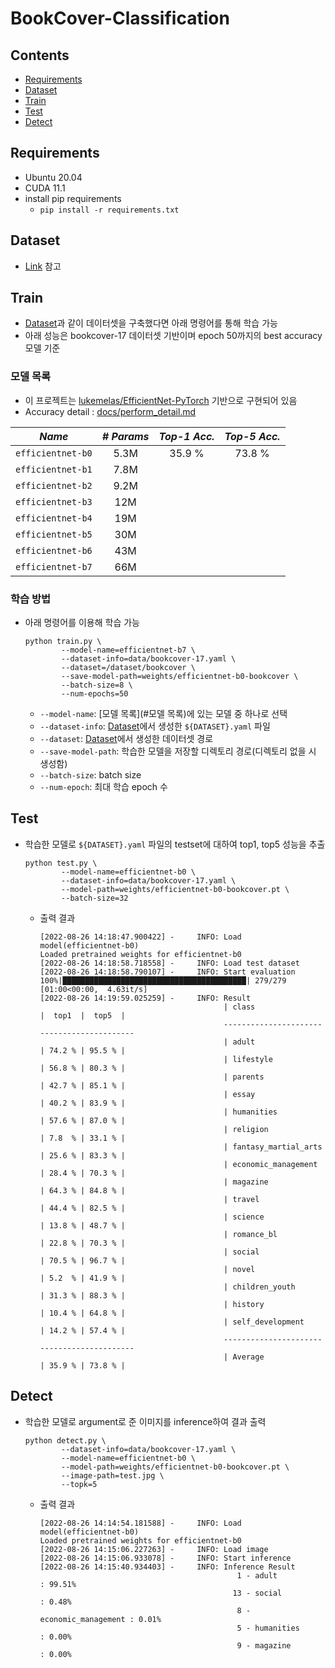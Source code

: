 # BookCover-Classification

## Contents
* [Requirements](#Requirements)
* [Dataset](#Dataset)
* [Train](#Train)
* [Test](#Test)
* [Detect](#Detect)

## Requirements
* Ubuntu 20.04
* CUDA 11.1
* install pip requirements
  * ```pip install -r requirements.txt```

## Dataset
* [Link](docs/Rename.md) 참고

## Train
* [Dataset](#Dataset)과 같이 데이터셋을 구축했다면 아래 명령어를 통해 학습 가능
* 아래 성능은 bookcover-17 데이터셋 기반이며 epoch 50까지의 best accuracy 모델 기준
### 모델 목록
  * 이 프로젝트는 [lukemelas/EfficientNet-PyTorch](https://github.com/lukemelas/EfficientNet-PyTorch) 기반으로 구현되어 있음
  * Accuracy detail : [docs/perform_detail.md](docs/perform_detail.md)
  
|    *Name*         |*# Params*| *Top-1 Acc.* | *Top-5 Acc.* |
|:-----------------:|:--------:|:------------:|:------------:|
| `efficientnet-b0` |   5.3M   |   35.9 %     |   73.8 %     |
| `efficientnet-b1` |   7.8M   |              |              |
| `efficientnet-b2` |   9.2M   |              |              |
| `efficientnet-b3` |    12M   |              |              |
| `efficientnet-b4` |    19M   |              |              |
| `efficientnet-b5` |    30M   |              |              |
| `efficientnet-b6` |    43M   |              |              |
| `efficientnet-b7` |    66M   |              |              |

### 학습 방법
* 아래 명령어를 이용해 학습 가능
    ```shell
    python train.py \
            --model-name=efficientnet-b7 \
            --dataset-info=data/bookcover-17.yaml \
            --dataset=/dataset/bookcover \
            --save-model-path=weights/efficientnet-b0-bookcover \
            --batch-size=8 \
            --num-epochs=50
    ```
  * ```--model-name```: [모델 목록](#모델 목록)에 있는 모델 중 하나로 선택
  * ```--dataset-info```: [Dataset](#Dataset)에서 생성한 ```${DATASET}.yaml``` 파일 
  * ```--dataset```: [Dataset](#Dataset)에서 생성한 데이터셋 경로
  * ```--save-model-path```: 학습한 모델을 저장할 디렉토리 경로(디렉토리 없을 시 생성함)
  * ```--batch-size```: batch size
  * ```--num-epoch```: 최대 학습 epoch 수
## Test
* 학습한 모델로 ```${DATASET}.yaml``` 파일의 testset에 대하여 top1, top5 성능을 추출
  ```shell
  python test.py \
          --model-name=efficientnet-b0 \
          --dataset-info=data/bookcover-17.yaml \
          --model-path=weights/efficientnet-b0-bookcover.pt \
          --batch-size=32
  ```
  * 출력 결과
    ```shell
    [2022-08-26 14:18:47.900422] -     INFO: Load model(efficientnet-b0)
    Loaded pretrained weights for efficientnet-b0
    [2022-08-26 14:18:58.718558] -     INFO: Load test dataset
    [2022-08-26 14:18:58.790107] -     INFO: Start evaluation
    100%|█████████████████████████████████████████| 279/279 [01:00<00:00,  4.63it/s]
    [2022-08-26 14:19:59.025259] -     INFO: Result
                                             | class                |  top1  |  top5  |
                                             -------------------------------------------
                                             | adult                | 74.2 % | 95.5 % |
                                             | lifestyle            | 56.8 % | 80.3 % |
                                             | parents              | 42.7 % | 85.1 % |
                                             | essay                | 40.2 % | 83.9 % |
                                             | humanities           | 57.6 % | 87.0 % |
                                             | religion             | 7.8  % | 33.1 % |
                                             | fantasy_martial_arts | 25.6 % | 83.3 % |
                                             | economic_management  | 28.4 % | 70.3 % |
                                             | magazine             | 64.3 % | 84.8 % |
                                             | travel               | 44.4 % | 82.5 % |
                                             | science              | 13.8 % | 48.7 % |
                                             | romance_bl           | 22.8 % | 70.3 % |
                                             | social               | 70.5 % | 96.7 % |
                                             | novel                | 5.2  % | 41.9 % |    
                                             | children_youth       | 31.3 % | 88.3 % |
                                             | history              | 10.4 % | 64.8 % |
                                             | self_development     | 14.2 % | 57.4 % |
                                             -------------------------------------------
                                             | Average              | 35.9 % | 73.8 % |
    ```
## Detect
  * 학습한 모델로 argument로 준 이미지를 inference하여 결과 출력
    ```shell
    python detect.py \
            --dataset-info=data/bookcover-17.yaml \
            --model-name=efficientnet-b0 \
            --model-path=weights/efficientnet-b0-bookcover.pt \
            --image-path=test.jpg \
            --topk=5
    ```
    * 출력 결과
      ```shell
      [2022-08-26 14:14:54.181588] -     INFO: Load model(efficientnet-b0)
      Loaded pretrained weights for efficientnet-b0
      [2022-08-26 14:15:06.227263] -     INFO: Load image
      [2022-08-26 14:15:06.933078] -     INFO: Start inference
      [2022-08-26 14:15:40.934403] -     INFO: Inference Result
                                                  1 - adult               : 99.51%
                                                 13 - social              : 0.48%
                                                  8 - economic_management : 0.01%
                                                  5 - humanities          : 0.00%
                                                  9 - magazine            : 0.00%
      ```